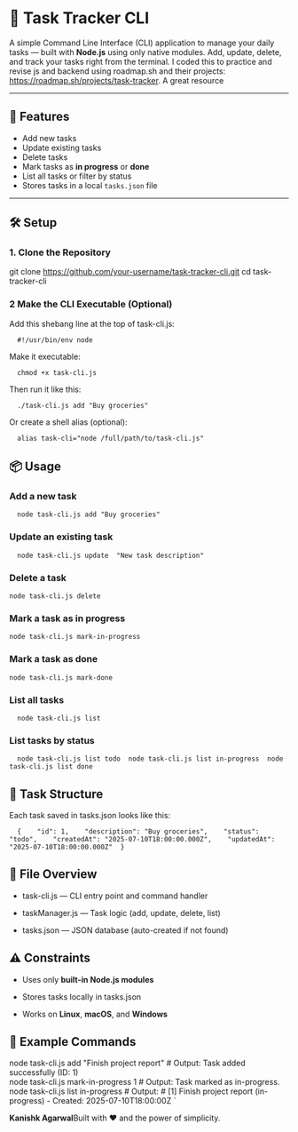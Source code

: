 # 📝 Task Tracker CLI

A simple Command Line Interface (CLI) application to manage your daily tasks — built with **Node.js** using only native modules. Add, update, delete, and track your tasks right from the terminal. I coded this to practice and revise js and backend using roadmap.sh and their projects: https://roadmap.sh/projects/task-tracker. A great resource

---

## 🚀 Features

- Add new tasks
- Update existing tasks
- Delete tasks
- Mark tasks as **in progress** or **done**
- List all tasks or filter by status
- Stores tasks in a local `tasks.json` file

---

## 🛠 Setup

### 1. Clone the Repository

git clone https://github.com/your-username/task-tracker-cli.git
cd task-tracker-cli

### 2 Make the CLI Executable (Optional)

Add this shebang line at the top of task-cli.js:

`   #!/usr/bin/env node   `

Make it executable:

`   chmod +x task-cli.js   `

Then run it like this:

`   ./task-cli.js add "Buy groceries"   `

Or create a shell alias (optional):

`   alias task-cli="node /full/path/to/task-cli.js"   `

📦 Usage
--------

### Add a new task

`   node task-cli.js add "Buy groceries"   `

### Update an existing task

`   node task-cli.js update  "New task description"   `

### Delete a task

`node task-cli.js delete` 

### Mark a task as in progress

`node task-cli.js mark-in-progress` 

### Mark a task as done

`node task-cli.js mark-done` 

### List all tasks

`   node task-cli.js list   `

### List tasks by status

`   node task-cli.js list todo  node task-cli.js list in-progress  node task-cli.js list done   `

📂 Task Structure
-----------------

Each task saved in tasks.json looks like this:

`   {    "id": 1,    "description": "Buy groceries",    "status": "todo",    "createdAt": "2025-07-10T18:00:00.000Z",    "updatedAt": "2025-07-10T18:00:00.000Z"  }   `

📁 File Overview
----------------

*   task-cli.js — CLI entry point and command handler
    
*   taskManager.js — Task logic (add, update, delete, list)
    
*   tasks.json — JSON database (auto-created if not found)
    

⚠️ Constraints
--------------

*   Uses only **built-in Node.js modules**
    
*   Stores tasks locally in tasks.json
    
*   Works on **Linux**, **macOS**, and **Windows**
    

🧪 Example Commands
-------------------

node task-cli.js add "Finish project report"  # Output: Task added successfully (ID: 1)  
node task-cli.js mark-in-progress 1  # Output: Task marked as in-progress.  
node task-cli.js list in-progress  # Output:  # [1] Finish project report (in-progress) - Created: 2025-07-10T18:00:00Z   `


**Kanishk Agarwal**Built with ❤️ and the power of simplicity.
